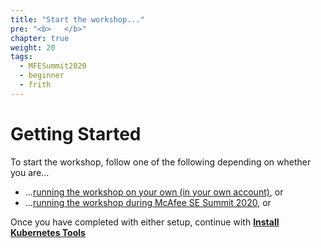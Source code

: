 ```yaml
---
title: "Start the workshop..."
pre: "<b>   </b>"
chapter: true
weight: 20
tags:
  - MFESummit2020
  - beginner
  - frith
---
```


# Getting Started
To start the workshop, follow one of the following depending on whether you are...

* ...[running the workshop on your own (in your own account)](self_paced/), or
* ...[running the workshop during McAfee SE Summit 2020](/020_prerequisites/sesummit20_event/), or

Once you have completed with either setup, continue with [**Install Kubernetes Tools**](/020_prerequisites/k8stools/)
